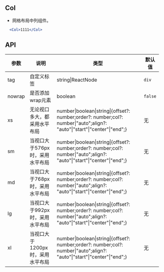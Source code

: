 ## Col

- 网格布局中列组件。

````jsx
  <Col>1111</Col>
````

## API

| 参数 | 说明 | 类型 | 默认值 |
| --- | --- | --- | --- |
| tag | 自定义标签 | string\|ReactNode | `div` |
| nowrap | 是否添加wrap元素 | boolean | `false` |
| xs | 无论视口多大，都采用水平布局 | number\|boolean\|string\|{offset?: number;order?: number;col?: number\|"auto";align?: "auto"\|"start"\|"center"\|"end";} | 无 |
| sm | 当视口大于576px时，采用水平布局 | number\|boolean\|string\|{offset?: number;order?: number;col?: number\|"auto";align?: "auto"\|"start"\|"center"\|"end";} | 无 |
| md | 当视口大于768px时，采用水平布局 | number\|boolean\|string\|{offset?: number;order?: number;col?: number\|"auto";align?: "auto"\|"start"\|"center"\|"end";} | 无 |
| lg | 当视口大于992px时，采用水平布局 | number\|boolean\|string\|{offset?: number;order?: number;col?: number\|"auto";align?: "auto"\|"start"\|"center"\|"end";} | 无 |
| xl | 当视口大于1200px时，采用水平布局 | number\|boolean\|string\|{offset?: number;order?: number;col?: number\|"auto";align?: "auto"\|"start"\|"center"\|"end";} | 无 |